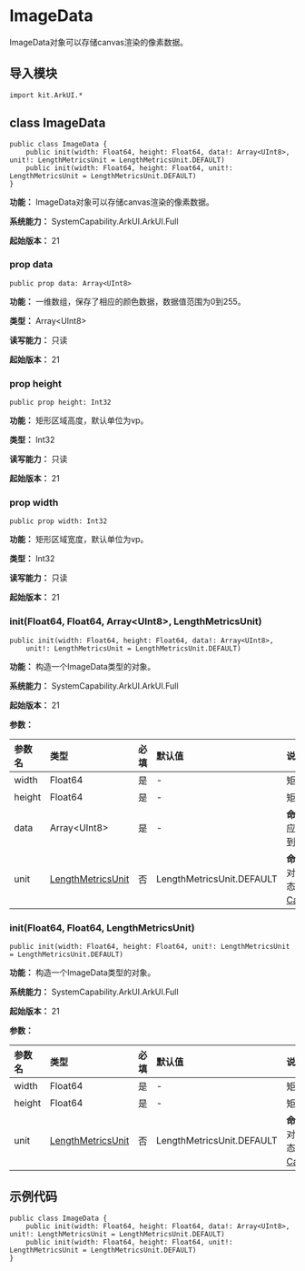 # ImageData

ImageData对象可以存储canvas渲染的像素数据。

## 导入模块

```cangjie
import kit.ArkUI.*
```

## class ImageData

```cangjie
public class ImageData {
    public init(width: Float64, height: Float64, data!: Array<UInt8>, unit!: LengthMetricsUnit = LengthMetricsUnit.DEFAULT)
    public init(width: Float64, height: Float64, unit!: LengthMetricsUnit = LengthMetricsUnit.DEFAULT)
}
```

**功能：** ImageData对象可以存储canvas渲染的像素数据。

**系统能力：** SystemCapability.ArkUI.ArkUI.Full

**起始版本：** 21

### prop data

```cangjie
public prop data: Array<UInt8>
```

**功能：** 一维数组，保存了相应的颜色数据，数据值范围为0到255。

**类型：** Array\<UInt8>

**读写能力：** 只读

**起始版本：** 21

### prop height

```cangjie
public prop height: Int32
```

**功能：** 矩形区域高度，默认单位为vp。

**类型：** Int32

**读写能力：** 只读

**起始版本：** 21

### prop width

```cangjie
public prop width: Int32
```

**功能：** 矩形区域宽度，默认单位为vp。

**类型：** Int32

**读写能力：** 只读

**起始版本：** 21


### init(Float64, Float64, Array\<UInt8>, LengthMetricsUnit)

```cangjie
public init(width: Float64, height: Float64, data!: Array<UInt8>,
    unit!: LengthMetricsUnit = LengthMetricsUnit.DEFAULT)
```

**功能：** 构造一个ImageData类型的对象。

**系统能力：** SystemCapability.ArkUI.ArkUI.Full

**起始版本：** 21

**参数：**

|参数名|类型|必填|默认值|说明|
|:---|:---|:---|:---|:---|
|width|Float64|是|-|矩形区域宽度，默认单位为vp。|
|height|Float64|是|-|矩形区域高度，默认单位为vp。|
|data|Array\<UInt8>|是|-|**命名参数。** 一维数组，保存了相应的颜色数据，数据值范围为0到255。|
|unit|[LengthMetricsUnit](./cj-common-types.md#enum-lengthmetricsunit)|否|LengthMetricsUnit.DEFAULT|**命名参数。** 用来配置ImageData对象的单位模式，配置后无法动态更改，配置方法同[CanvasRenderingContext2D](./cj-canvas-drawing-canvasrenderingcontext2d.md#class-canvasrenderingcontext2d)。|

### init(Float64, Float64, LengthMetricsUnit)

```cangjie
public init(width: Float64, height: Float64, unit!: LengthMetricsUnit = LengthMetricsUnit.DEFAULT)
```

**功能：** 构造一个ImageData类型的对象。

**系统能力：** SystemCapability.ArkUI.ArkUI.Full

**起始版本：** 21

**参数：**

|参数名|类型|必填|默认值|说明|
|:---|:---|:---|:---|:---|
|width|Float64|是|-|矩形区域宽度，默认单位为vp。|
|height|Float64|是|-|矩形区域高度，默认单位为vp。|
|unit|[LengthMetricsUnit](./cj-common-types.md#enum-lengthmetricsunit)|否|LengthMetricsUnit.DEFAULT|**命名参数。** 用来配置ImageData对象的单位模式，配置后无法动态更改，配置方法同[CanvasRenderingContext2D](./cj-canvas-drawing-canvasrenderingcontext2d.md#class-canvasrenderingcontext2d)。|

## 示例代码

<!-- run -->

```cangjie
public class ImageData {
    public init(width: Float64, height: Float64, data!: Array<UInt8>, unit!: LengthMetricsUnit = LengthMetricsUnit.DEFAULT)
    public init(width: Float64, height: Float64, unit!: LengthMetricsUnit = LengthMetricsUnit.DEFAULT)
}
```
